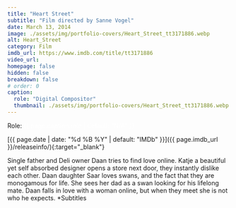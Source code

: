 ```yaml
---
title: "Heart Street"
subtitle: "Film directed by Sanne Vogel"
date: March 13, 2014
image: ./assets/img/portfolio-covers/Heart_Street_tt3171886.webp
alt: Heart_Street
category: Film
imdb_url: https://www.imdb.com/title/tt3171886
video_url: 
homepage: false
hidden: false
breakdown: false
# order: 0
caption:
  role: "Digital Compositor"
  thumbnail: ./assets/img/portfolio-covers/Heart_Street_tt3171886.webp
---
```

Role: <span style="color:white">{{ page.caption.role | default: "N/A" }}</span>

[{{ page.date | date: "%d %B %Y" | default: "IMDb" }}]({{ page.imdb_url }}/releaseinfo/){:target="_blank"}

Single father and Deli owner Daan tries to find love online. Katje a beautiful yet self absorbed designer opens a store next door, they instantly dislike each other. Daan daughter Saar loves swans, and the fact that they are monogamous for life. She sees her dad as a swan looking for his lifelong mate. Daan falls in love with a woman online, but when they meet she is not who he expects. *Subtitles
